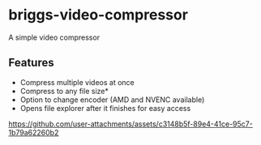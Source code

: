 # briggs-video-compressor
A simple video compressor

## Features
- Compress multiple videos at once
- Compress to any file size*
- Option to change encoder (AMD and NVENC available)
- Opens file explorer after it finishes for easy access
  
https://github.com/user-attachments/assets/c3148b5f-89e4-41ce-95c7-1b79a62260b2
